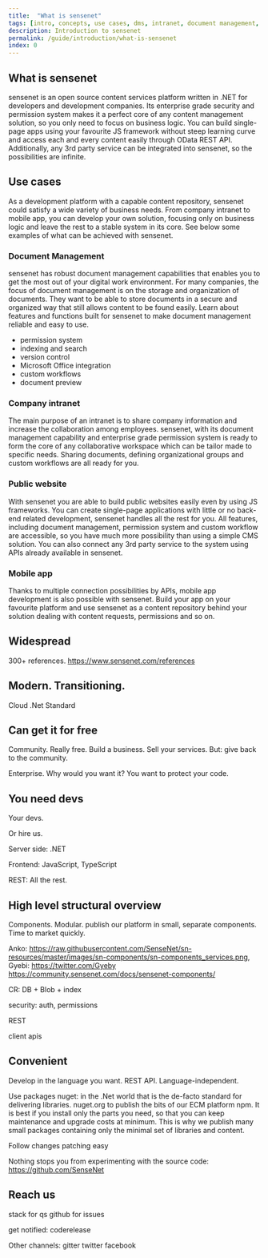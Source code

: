 ```yaml
---
title:  "What is sensenet"
tags: [intro, concepts, use cases, dms, intranet, document management, mobile app]
description: Introduction to sensenet
permalink: /guide/introduction/what-is-sensenet
index: 0
---
```


## What is sensenet

sensenet is an open source content services platform written in .NET for developers and development companies. Its enterprise grade security and permission system makes it a perfect core of any content management solution, so you only need to focus on business logic.
You can build single-page apps using your favourite JS framework without steep learning curve and access each and every content easily through OData REST API. Additionally, any 3rd party service can be integrated into sensenet, so the possibilities are infinite.

## Use cases

As a development platform with a capable content repository, sensenet could satisfy a wide variety of business needs.
From company intranet to mobile app, you can develop your own solution, focusing only on business logic and leave the rest to a stable system in its core. See below some examples of what can be achieved with sensenet.

### Document Management
sensenet has robust document management capabilities that enables you to get the most out of your digital work environment. For many companies, the focus of document management is on the storage and organization of documents. They want to be able to store documents in a secure and organized way that still allows content to be found easily. Learn about features and functions built for sensenet to make document management reliable and easy to use.

- permission system
- indexing and search
- version control
- Microsoft Office integration
- custom workflows
- document preview

### Company intranet

The main purpose of an intranet is to share company information and increase the collaboration among employees. sensenet, with its document management capability and enterprise grade permission system is ready to form the core of any collaborative workspace which can be tailor made to specific needs. Sharing documents, defining organizational groups and custom workflows are all ready for you.

### Public website

With sensenet you are able to build public websites easily even by using JS frameworks. You can create single-page applications with little or no back-end related development, sensenet handles all the rest for you. All features, including document management, permission system and custom workflow are accessible, so you have much more possibility than using a simple CMS solution. You can also connect any 3rd party service to the system using APIs already available in sensenet.

### Mobile app

Thanks to multiple connection possibilities by APIs, mobile app development is also possible with sensenet. Build your app on your favourite platform and use sensenet as a content repository behind your solution dealing with content requests, permissions and so on. 

## Widespread

300+ references. https://www.sensenet.com/references


## Modern. Transitioning.

Cloud
.Net Standard

## Can get it for free

Community. Really free. Build a business. Sell your services. But: give back to the community.

Enterprise. Why would you want it? You want to protect your code.

## You need devs

Your devs.

Or hire us.

Server side: .NET

Frontend: JavaScript, TypeScript

REST: All the rest.

## High level structural overview

Components. Modular. publish our platform in small, separate components. Time to market quickly.

Anko: https://raw.githubusercontent.com/SenseNet/sn-resources/master/images/sn-components/sn-components_services.png,
Gyebi: https://twitter.com/Gyeby
https://community.sensenet.com/docs/sensenet-components/

CR: DB + Blob + index

security: auth, permissions

REST

client apis

## Convenient

Develop in the language you want. REST API. Language-independent.

Use packages
nuget: in the .Net world that is the de-facto standard for delivering libraries.  nuget.org to publish the bits of our ECM platform
npm. It is best if you install only the parts you need, so that you can keep maintenance and upgrade costs at minimum. This is why we publish many small packages containing only the minimal set of libraries and content.

Follow changes
patching easy

Nothing stops you from experimenting with the source code: https://github.com/SenseNet


## Reach us

stack for qs
github for issues

get notified: coderelease

Other channels:
gitter
twitter
facebook
